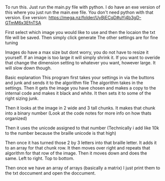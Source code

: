 To run this. Just run the main.py file with python.
I do have an exe version of this where you just run the main.exe file. You don't need python with that version.
Exe version: https://mega.nz/folder/UyBjECqD#uYj4b3gD-GTmM6x3EfnTSA

First select which image you would like to use and then the locaion the txt file will be saved.
Then simply click generate
The other settings are for fine tuning

Images do have a max size but dont worry, you do not have to resize it yourself. If an image is too large it will simply shrink it.
If you want to overide that change the dimension setting to whatever you want, however large. It will slow down though.

Basic explanation
This program first takes your settings in via the buttons and junk and sends it to the algorithm file
The algorithm takes in the settings.
Then it gets the image you have chosen and makes a copy to the internal code and makes it black and white.
It then sets it to some of the right sizing junk.

Then it looks at the image in 2 wide and 3 tall chunks.
It makes that chunk into a binary number (Look at the code notes for more info on how thats organized)

Then it uses the unicode assigned to that number (Technically i add like 10k to the number because the braille unicode is that high)

Then once it has turned those 2 by 3 letters into that braille letter. It adds it to an array for that chunk row.
It then moves over right and repeats that algorithm for that row of the image.
Then it moves down and does the same.
Left to right. Top to bottom.

Then once we have an array of arrays (basically a matrix)
I just print them to the txt doccument and open the doccument.
